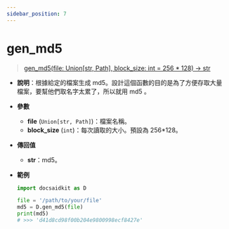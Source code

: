 ```yaml
---
sidebar_position: 7
---
```


# gen_md5

> [gen_md5(file: Union[str, Path], block_size: int = 256 * 128) -> str](https://github.com/DocsaidLab/DocsaidKit/blob/012540eebaebb2718987dd3ec0f7dcf40f403caa/docsaidkit/utils/files_utils.py#L21)

- **說明**：根據給定的檔案生成 md5。設計這個函數的目的是為了方便存取大量檔案，要幫他們取名字太累了，所以就用 md5 。

- **參數**
    - **file** (`Union[str, Path]`)：檔案名稱。
    - **block_size** (`int`)：每次讀取的大小。預設為 256*128。

- **傳回值**

    - **str**：md5。

- **範例**

    ```python
    import docsaidkit as D

    file = '/path/to/your/file'
    md5 = D.gen_md5(file)
    print(md5)
    # >>> 'd41d8cd98f00b204e9800998ecf8427e'
    ```
